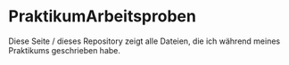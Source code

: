 # PraktikumArbeitsproben
Diese Seite / dieses Repository zeigt alle Dateien, die ich während meines Praktikums geschrieben habe.
